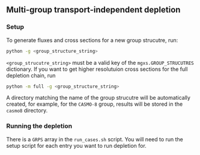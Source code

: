 ## Multi-group transport-independent depletion

### Setup
To generate fluxes and cross sections for a new group strucutre, run:
```bash
python -g <group_structure_string>
```
`<group_strucutre_string>` must be a valid key of the `mgxs.GROUP_STRUCUTRES`
dictionary. If you want to get higher resolutuion cross sections for the full
depletion chain, run
```bash
python -m full -g <group_structure_string>
```

A directory matching the name of the group strucutre will be automatically
created, for example, for the `CASMO-8` group, results will be stored in the
`casmo8` directory.

### Running the depletion 

There is a `GRPS` array in the `run_cases.sh` script. You will need to run the
setup script for each entry you want to run depletion for.
